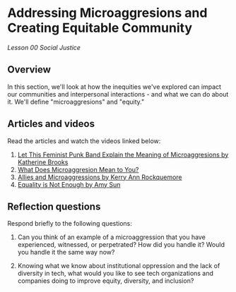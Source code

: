 # Addressing Microaggresions and Creating Equitable Community
_Lesson 00 Social Justice_

## Overview
In this section, we'll look at how the inequities we've explored can impact our communities and interpersonal interactions - and what we can do about it. We'll define "microaggresions" and "equity."

## Articles and videos

Read the articles and watch the videos linked below:
1. [Let This Feminist Punk Band Explain the Meaning of Microaggresions by Katherine Brooks](http://www.huffingtonpost.com/entry/punk-band-defines-microaggressions_us_572207f9e4b0b49df6aa4384)
1. [What Does Microaggresion Mean to You?](http://projects.seattletimes.com/2016/under-our-skin/#microaggression)
1. [Allies and Microaggressions by Kerry Ann Rockquemore](https://www.insidehighered.com/advice/2016/04/13/how-be-ally-someone-experiencing-microaggressions-essay)
1. [Equality is Not Enough by Amy Sun](http://everydayfeminism.com/2014/09/equality-is-not-enough/)

## Reflection questions
Respond briefly to the following questions:

1. Can you think of an example of a microaggression that you have experienced, witnessed, or perpetrated? How did you handle it? Would you handle it the same way now?

1. Knowing what we know about institutional oppression and the lack of diversity in tech, what would you like to see tech organizations and companies doing to improve equity, diversity, and inclusion?
